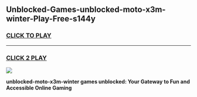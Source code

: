 
## Unblocked-Games-unblocked-moto-x3m-winter-Play-Free-s144y
<h3>
<a href="https://premium76.site?title=unblocked-moto-x3m-winter&ref=12A">CLICK TO PLAY</a></h3>
<hr>

<h3>
<a href="https://premium76.site?title=unblocked-moto-x3m-winter&ref=12A">CLICK 2 PLAY</a>
  
</h3>

<a href="https://premium76.site?title=unblocked-moto-x3m-winter&ref=12A"><img src="https://clearcache.store/games.png"></a>


**unblocked-moto-x3m-winter games unblocked: Your Gateway to Fun and Accessible Online Gaming**
